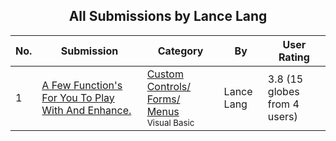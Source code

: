 ﻿<div align="center">

## All Submissions by Lance Lang

</div>

No.  | Submission | Category | By   | User Rating
---- | ---------- | -------- | ---- | -----------
1 | [A Few Function's For You To Play With And Enhance\.<br />](https://github.com/Planet-Source-Code/lance-lang-a-few-function-s-for-you-to-play-with-and-enhance__1-2583) | [Custom Controls/ Forms/  Menus<br /><sup>Visual Basic</sup>](../ByCategory/custom-controls-forms-menus__1-4.md) | Lance Lang | 3.8 (15 globes from 4 users)
